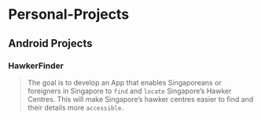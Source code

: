 # Personal-Projects

## Android Projects
###  HawkerFinder
> The goal is to develop an App that enables Singaporeans or foreigners in Singapore to `find` and `locate` Singapore’s Hawker Centres. This will make Singapore’s hawker centres easier to find and their details more `accessible`.
